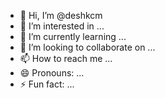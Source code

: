- 👋 Hi, I’m @deshkcm
- 👀 I’m interested in ...
- 🌱 I’m currently learning ...
- 💞️ I’m looking to collaborate on ...
- 📫 How to reach me ...
- 😄 Pronouns: ...
- ⚡ Fun fact: ...

<!---
deshkcm/deshkcm is a ✨ special ✨ repository because its `README.md` (this file) appears on your GitHub profile.
You can click the Preview link to take a look at your changes.
--->
